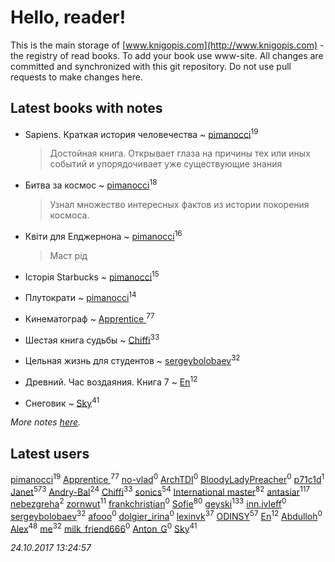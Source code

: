 # Hello, reader!
This is the main storage of [www.knigopis.com](http://www.knigopis.com) - the registry of read books.
To add your book use www-site. All changes are committed and synchronized with this git repository.
Do not use pull requests to make changes here.


## Latest books with notes
* Sapiens. Краткая история человечества ~ [pimanocci](users/117/117124011531379579265-google)<sup>19</sup>
    > Достойная книга. Открывает глаза на причины тех или иных событий и упорядочивает уже существующие знания

* Битва за космос ~ [pimanocci](users/117/117124011531379579265-google)<sup>18</sup>
    > Узнал множество интересных фактов из истории покорения космоса.

* Квіти для Елджернона ~ [pimanocci](users/117/117124011531379579265-google)<sup>16</sup>
    > Маст рід

* Історія Starbucks ~ [pimanocci](users/117/117124011531379579265-google)<sup>15</sup>

* Плутократи ~ [pimanocci](users/117/117124011531379579265-google)<sup>14</sup>

* Кинематограф ~ [Apprentice ](users/528/52821952-vkontakte)<sup>77</sup>

* Шестая книга судьбы ~ [Chiffi](users/105/105831994080785626680-google)<sup>33</sup>

* Цельная жизнь для студентов ~ [sergeybolobaev](users/379/37918255-vkontakte)<sup>32</sup>

* Древний. Час воздаяния. Книга 7 ~ [En](users/333/333646551-vkontakte)<sup>12</sup>

* Снеговик ~ [Sky](users/118/118049897850017649660-google)<sup>41</sup>


_More notes [here](latest_books_with_notes.md)._


## Latest users
[pimanocci](users/117/117124011531379579265-google)<sup>19</sup> 
[Apprentice ](users/528/52821952-vkontakte)<sup>77</sup> 
[no-vlad](users/270/27044777-yandex)<sup>0</sup> 
[ArchTDI](users/114/114130076326527433894-google)<sup>0</sup> 
[BloodyLadyPreacher](users/115/115232793911015685284-google)<sup>0</sup> 
[p71c1d](users/118/118385935-vkontakte)<sup>1</sup> 
[Janet](users/108/108113656204404967440-google)<sup>573</sup> 
[Andry-Bal](users/109/109232883876697421544-google)<sup>24</sup> 
[Chiffi](users/105/105831994080785626680-google)<sup>33</sup> 
[sonics](users/588/5880221-vkontakte)<sup>54</sup> 
[International master](users/741/74140988-vkontakte)<sup>82</sup> 
[antasiar](users/688/68827372-vkontakte)<sup>117</sup> 
[nebezgreha](users/151/151427089-vkontakte)<sup>2</sup> 
[zornwut](users/452/452256330-vkontakte)<sup>11</sup> 
[frankchristian](users/567/56734971-vkontakte)<sup>0</sup> 
[Sofie](users/485/48568611-vkontakte)<sup>80</sup> 
[geyski](users/221/221959664-vkontakte)<sup>133</sup> 
[inn.ivleff](users/290/290600514-yandex)<sup>0</sup> 
[sergeybolobaev](users/379/37918255-vkontakte)<sup>32</sup> 
[afooo](users/185/18548259-vkontakte)<sup>0</sup> 
[dolgier_irina](users/502/50218872-vkontakte)<sup>0</sup> 
[lexinvk](users/170/170278332-vkontakte)<sup>37</sup> 
[ODINSY](users/100/100978570902186865324-google)<sup>57</sup> 
[En](users/333/333646551-vkontakte)<sup>12</sup> 
[Abdulloh](users/441/441352480-vkontakte)<sup>0</sup> 
[Alex](users/106/106644083867140961454-google)<sup>48</sup> 
[me](users/381/381417697-yandex)<sup>32</sup> 
[milk_friend666](users/320/320068980-vkontakte)<sup>0</sup> 
[Anton_G](users/108/108312916368903724576-google)<sup>0</sup> 
[Sky](users/118/118049897850017649660-google)<sup>41</sup> 


_24.10.2017 13:24:57_
